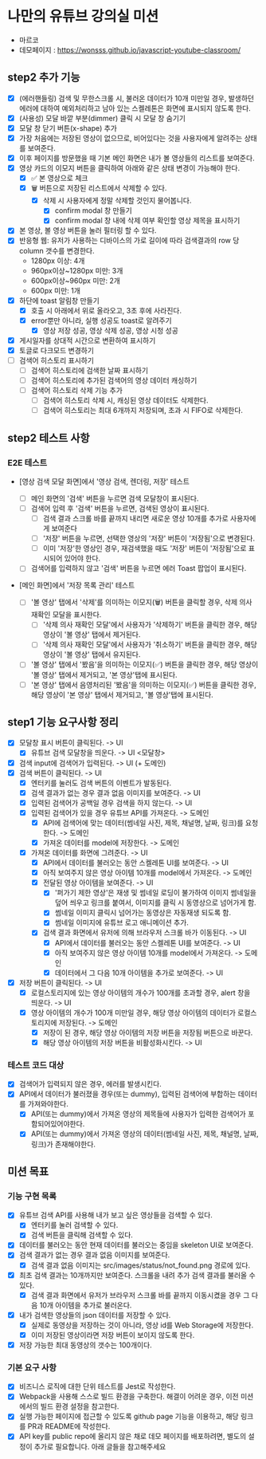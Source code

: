 # 나만의 유튜브 강의실 미션

- 마르코
- 데모페이지 : https://wonsss.github.io/javascript-youtube-classroom/

## step2 추가 기능

- [x] (에러핸들링) 검색 및 무한스크롤 시, 불러온 데이터가 10개 미만일 경우, 발생하던 에러에 대하여 예외처리하고 남아 있는 스켈레톤은 화면에 표시되지 않도록 한다.
- [x] (사용성) 모달 바깥 부분(dimmer) 클릭 시 모달 창 숨기기
- [x] 모달 창 닫기 버튼(x-shape) 추가
- [x] 가장 처음에는 저장된 영상이 없으므로, 비어있다는 것을 사용자에게 알려주는 상태를 보여준다.
- [x] 이후 페이지를 방문했을 때 기본 메인 화면은 내가 볼 영상들의 리스트를 보여준다.
- [x] 영상 카드의 이모지 버튼을 클릭하여 아래와 같은 상태 변경이 가능해야 한다.
  - [x] ✅ 본 영상으로 체크
  - [x] 🗑️ 버튼으로 저장된 리스트에서 삭제할 수 있다.
    - [x] 삭제 시 사용자에게 정말 삭제할 것인지 물어봅니다.
      - [x] confirm modal 창 만들기
      - [x] confirm modal 창 내에 삭제 여부 확인할 영상 제목을 표시하기
- [x] 본 영상, 볼 영상 버튼을 눌러 필터링 할 수 있다.
- [x] 반응형 웹: 유저가 사용하는 디바이스의 가로 길이에 따라 검색결과의 row 당 column 갯수를 변경한다.
  - 1280px 이상: 4개
  - 960px이상~1280px 미만: 3개
  - 600px이상~960px 미만: 2개
  - 600px 미만: 1개
- [x] 하단에 toast 알림창 만들기
  - [x] 호출 시 아래에서 위로 올라오고, 3초 후에 사라진다.
  - [x] error뿐만 아니라, 실행 성공도 toast로 알려주기
    - [x] 영상 저장 성공, 영상 삭제 성공, 영상 시청 성공
- [x] 게시일자를 상대적 시간으로 변환하여 표시하기
- [x] 토글로 다크모드 변경하기
- [ ] 검색어 히스토리 표시하기
  - [ ] 검색어 히스토리에 검색한 날짜 표시하기
  - [ ] 검색어 히스토리에 추가된 검색어의 영상 데이터 캐싱하기
  - [ ] 검색어 히스토리 삭제 기능 추가
    - [ ] 검색어 히스토리 삭제 시, 캐싱된 영상 데이터도 삭제한다.
    - [ ] 검색어 히스토리는 최대 6개까지 저장되며, 초과 시 FIFO로 삭제한다.

## step2 테스트 사항

### E2E 테스트

- [영상 검색 모달 화면]에서 '영상 검색, 렌더링, 저장' 테스트

  - [ ] 메인 화면의 '검색' 버튼을 누르면 검색 모달창이 표시된다.
  - [ ] 검색어 입력 후 '검색' 버튼을 누르면, 검색된 영상이 표시된다.
    - [ ] 검색 결과 스크롤 바를 끝까지 내리면 새로운 영상 10개를 추가로 사용자에게 보여준다
    - [ ] '저장' 버튼을 누르면, 선택한 영상의 '저장' 버튼이 '저장됨'으로 변경된다.
    - [ ] 이미 '저장'한 영상인 경우, 재검색했을 때도 '저장' 버튼이 '저장됨'으로 표시되어 있어야 한다.
  - [ ] 검색어를 입력하지 않고 '검색' 버튼을 누르면 에러 Toast 팝업이 표시된다.

- [메인 화면]에서 '저장 목록 관리' 테스트

  - [ ] '볼 영상' 탭에서 '삭제'를 의미하는 이모지(🗑) 버튼을 클릭할 경우, 삭제 의사 재확인 모달을 표시한다.
    - [ ] '삭제 의사 재확인 모달'에서 사용자가 '삭제하기' 버튼을 클릭한 경우, 해당 영상이 '볼 영상' 탭에서 제거된다.
    - [ ] '삭제 의사 재확인 모달'에서 사용자가 '취소하기' 버튼을 클릭한 경우, 해당 영상이 '볼 영상' 탭에서 유지된다.
  - [ ] '볼 영상' 탭에서 '봤음'을 의미하는 이모지(✅) 버튼을 클릭한 경우, 해당 영상이 '볼 영상' 탭에서 제거되고, '본 영상'탭에 표시된다.
  - [ ] '본 영상' 탭에서 음영처리된 '봤음'을 의미하는 이모지(✅) 버튼을 클릭한 경우, 해당 영상이 '본 영상' 탭에서 제거되고, '볼 영상'탭에 표시된다.

## step1 기능 요구사항 정리

- [x] 모달창 표시 버튼이 클릭된다. -> UI
  - [x] 유튜브 검색 모달창을 띄운다. -> UI
        <모달창>
- [x] 검색 input에 검색어가 입력된다. -> UI (+ 도메인)
- [x] 검색 버튼이 클릭된다. -> UI
  - [x] 엔터키를 눌러도 검색 버튼의 이벤트가 발동된다.
  - [x] 검색 결과가 없는 경우 결과 없음 이미지를 보여준다. -> UI
  - [x] 입력된 검색어가 공백일 경우 검색을 하지 않는다. -> UI
  - [x] 입력된 검색어가 있을 경우 유튜브 API를 가져온다. -> 도메인
    - [x] API에 검색어에 맞는 데이터(썸네일 사진, 제목, 채널명, 날짜, 링크)를 요청한다. -> 도메인
    - [x] 가져온 데이터를 model에 저장한다. -> 도메인
  - [x] 가져온 데이터를 화면에 그려준다. -> UI
    - [x] API에서 데이터를 불러오는 동안 스켈레톤 UI를 보여준다. -> UI
    - [x] 아직 보여주지 않은 영상 아이템 10개를 model에서 가져온다. -> 도메인
    - [x] 전달된 영상 아이템을 보여준다. -> UI
      - [x] '퍼가기 제한 영상'은 재생 및 썸네일 로딩이 불가하여 이미지 썸네일을 덮어 씌우고 링크를 붙여서, 이미지를 클릭 시 동영상으로 넘어가게 함.
      - [x] 썸네일 이미지 클릭시 넘어가는 동영상은 자동재생 되도록 함.
      - [x] 썸네일 이미지에 유튜브 로고 애니메이션 추가.
    - [x] 검색 결과 화면에서 유저에 의해 브라우저 스크롤 바가 이동된다. -> UI
      - [x] API에서 데이터를 불러오는 동안 스켈레톤 UI를 보여준다. -> UI
      - [x] 아직 보여주지 않은 영상 아이템 10개를 model에서 가져온다. -> 도메인
      - [x] 데이터에서 그 다음 10개 아이템을 추가로 보여준다. -> UI
- [x] 저장 버튼이 클릭된다. -> UI
  - [x] 로컬스토리지에 있는 영상 아이템의 개수가 100개를 초과할 경우, alert 창을 띄운다. -> UI
  - [x] 영상 아이템의 개수가 100개 미만일 경우, 해당 영상 아이템의 데이터가 로컬스토리지에 저장된다. -> 도메인
    - [x] 저장이 된 경우, 해당 영상 아이템의 저장 버튼을 저장됨 버튼으로 바꾼다.
    - [x] 해당 영상 아이템의 저장 버튼을 비활성화시킨다. -> UI

### 테스트 코드 대상

- [x] 검색어가 입력되지 않은 경우, 에러를 발생시킨다.
- [x] API에서 데이터가 불러졌을 경우(또는 dummy), 입력된 검색어에 부합하는 데이터를 가져와야한다.
  - [x] API(또는 dummy)에서 가져온 영상의 제목들에 사용자가 입력한 검색어가 포함되어있어야한다.
  - [x] API(또는 dummy)에서 가져온 영상의 데이터(썸네일 사진, 제목, 채널명, 날짜, 링크)가 존재해야한다.

## 미션 목표

### 기능 구현 목록

- [x] 유튜브 검색 API를 사용해 내가 보고 싶은 영상들을 검색할 수 있다.
  - [x] 엔터키를 눌러 검색할 수 있다.
  - [x] 검색 버튼을 클릭해 검색할 수 있다.
- [x] 데이터를 불러오는 동안 현재 데이터를 불러오는 중임을 skeleton UI로 보여준다.
- [x] 검색 결과가 없는 경우 결과 없음 이미지를 보여준다.
  - [x] 검색 결과 없음 이미지는 src/images/status/not_found.png 경로에 있다.
- [x] 최초 검색 결과는 10개까지만 보여준다. 스크롤을 내려 추가 검색 결과를 불러올 수 있다.
  - [x] 검색 결과 화면에서 유저가 브라우저 스크롤 바를 끝까지 이동시켰을 경우 그 다음 10개 아이템을 추가로 불러온다.
- [x] 내가 검색한 영상들의 json 데이터를 저장할 수 있다.
  - [x] 실제로 동영상을 저장하는 것이 아니라, 영상 id를 Web Storage에 저장한다.
  - [x] 이미 저장된 영상이라면 저장 버튼이 보이지 않도록 한다.
- [x] 저장 가능한 최대 동영상의 갯수는 100개이다.

### 기본 요구 사항

- [x] 비즈니스 로직에 대한 단위 테스트를 Jest로 작성한다.
- [x] Webpack을 사용해 스스로 빌드 환경을 구축한다. 해결이 어려운 경우, 이전 미션에서의 빌드 환경 설정을 참고한다.
- [x] 실행 가능한 페이지에 접근할 수 있도록 github page 기능을 이용하고, 해당 링크를 PR과 README에 작성한다.
- [x] API key를 public repo에 올리지 않은 채로 데모 페이지를 배포하려면, 별도의 설정이 추가로 필요합니다. 아래 글들을 참고해주세요
